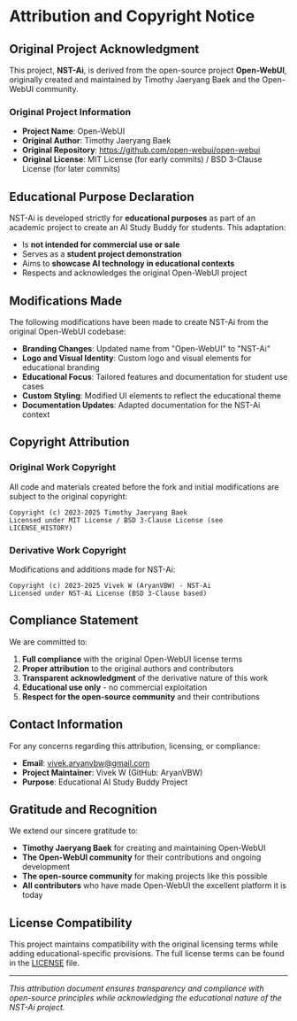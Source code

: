 # Attribution and Copyright Notice

## Original Project Acknowledgment

This project, **NST-Ai**, is derived from the open-source project **Open-WebUI**, originally created and maintained by Timothy Jaeryang Baek and the Open-WebUI community.

### Original Project Information
- **Project Name**: Open-WebUI
- **Original Author**: Timothy Jaeryang Baek
- **Original Repository**: https://github.com/open-webui/open-webui
- **Original License**: MIT License (for early commits) / BSD 3-Clause License (for later commits)

## Educational Purpose Declaration

NST-Ai is developed strictly for **educational purposes** as part of an academic project to create an AI Study Buddy for students. This adaptation:

- Is **not intended for commercial use or sale**
- Serves as a **student project demonstration**
- Aims to **showcase AI technology in educational contexts**
- Respects and acknowledges the original Open-WebUI project

## Modifications Made

The following modifications have been made to create NST-Ai from the original Open-WebUI codebase:

- **Branding Changes**: Updated name from "Open-WebUI" to "NST-Ai"
- **Logo and Visual Identity**: Custom logo and visual elements for educational branding
- **Educational Focus**: Tailored features and documentation for student use cases
- **Custom Styling**: Modified UI elements to reflect the educational theme
- **Documentation Updates**: Adapted documentation for the NST-Ai context

## Copyright Attribution

### Original Work Copyright
All code and materials created before the fork and initial modifications are subject to the original copyright:

```
Copyright (c) 2023-2025 Timothy Jaeryang Baek
Licensed under MIT License / BSD 3-Clause License (see LICENSE_HISTORY)
```

### Derivative Work Copyright
Modifications and additions made for NST-Ai:

```
Copyright (c) 2023-2025 Vivek W (AryanVBW) - NST-Ai
Licensed under NST-Ai License (BSD 3-Clause based)
```

## Compliance Statement

We are committed to:

1. **Full compliance** with the original Open-WebUI license terms
2. **Proper attribution** to the original authors and contributors
3. **Transparent acknowledgment** of the derivative nature of this work
4. **Educational use only** - no commercial exploitation
5. **Respect for the open-source community** and their contributions

## Contact Information

For any concerns regarding this attribution, licensing, or compliance:

- **Email**: vivek.aryanvbw@gmail.com
- **Project Maintainer**: Vivek W (GitHub: AryanVBW)
- **Purpose**: Educational AI Study Buddy Project

## Gratitude and Recognition

We extend our sincere gratitude to:

- **Timothy Jaeryang Baek** for creating and maintaining Open-WebUI
- **The Open-WebUI community** for their contributions and ongoing development
- **The open-source community** for making projects like this possible
- **All contributors** who have made Open-WebUI the excellent platform it is today

## License Compatibility

This project maintains compatibility with the original licensing terms while adding educational-specific provisions. The full license terms can be found in the [LICENSE](LICENSE) file.

---

*This attribution document ensures transparency and compliance with open-source principles while acknowledging the educational nature of the NST-Ai project.*